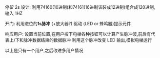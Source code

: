 停留 2s 设计:
利用74160(10进制)和74161(16进制该装成12进制)组合成120进制,输入 1HZ

开门:
利用进位的**1s脉冲** (+放大器?) 驱动 (LED or 蜂鸣器)提示元件

响应用户:
设置当前位置,在用户按下电梯各种按钮可以计算产生脉冲波,前后有代表上/下和脉冲数据结束的数据脉冲
利用这个脉冲改变 LED 输出,模拟电梯运行

以上是只有一个用户,之后改进多用户情况